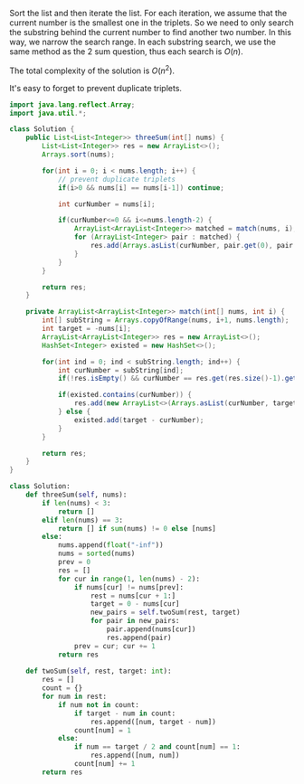 Sort the list and then iterate the list. For each iteration, we assume that the current number is the smallest one in the triplets. So we need to only search the substring behind the current number to find another two number. In this way, we narrow the search range. In each substring search, we use the same method as the 2 sum question, thus each search is $O(n)$. 

The total complexity of the solution is $O(n^2)$.

It's easy to forget to prevent duplicate triplets.

```java
import java.lang.reflect.Array;
import java.util.*;

class Solution {
    public List<List<Integer>> threeSum(int[] nums) {
        List<List<Integer>> res = new ArrayList<>();
        Arrays.sort(nums);

        for(int i = 0; i < nums.length; i++) {
            // prevent duplicate triplets
            if(i>0 && nums[i] == nums[i-1]) continue;

            int curNumber = nums[i];

            if(curNumber<=0 && i<=nums.length-2) {
                ArrayList<ArrayList<Integer>> matched = match(nums, i);
                for (ArrayList<Integer> pair : matched) {
                    res.add(Arrays.asList(curNumber, pair.get(0), pair.get(1)));
                }
            }
        }

        return res;
    }

    private ArrayList<ArrayList<Integer>> match(int[] nums, int i) {
        int[] subString = Arrays.copyOfRange(nums, i+1, nums.length);
        int target = -nums[i];
        ArrayList<ArrayList<Integer>> res = new ArrayList<>();
        HashSet<Integer> existed = new HashSet<>();

        for(int ind = 0; ind < subString.length; ind++) {
            int curNumber = subString[ind];
            if(!res.isEmpty() && curNumber == res.get(res.size()-1).get(0)) continue;

            if(existed.contains(curNumber)) {
                res.add(new ArrayList<>(Arrays.asList(curNumber, target - curNumber)));
            } else {
                existed.add(target - curNumber);
            }
        }

        return res;
    }
}
```




```python
class Solution:
    def threeSum(self, nums):
        if len(nums) < 3:
            return []
        elif len(nums) == 3:
            return [] if sum(nums) != 0 else [nums]
        else:
            nums.append(float("-inf"))
            nums = sorted(nums)
            prev = 0
            res = []
            for cur in range(1, len(nums) - 2):
                if nums[cur] != nums[prev]:
                    rest = nums[cur + 1:]
                    target = 0 - nums[cur]
                    new_pairs = self.twoSum(rest, target)
                    for pair in new_pairs:
                        pair.append(nums[cur])
                        res.append(pair)
                prev = cur; cur += 1
            return res
                                  
    def twoSum(self, rest, target: int):
        res = []
        count = {}
        for num in rest:
            if num not in count:
                if target - num in count:
                    res.append([num, target - num])
                count[num] = 1
            else:
                if num == target / 2 and count[num] == 1:
                    res.append([num, num])
                count[num] += 1
        return res
```
